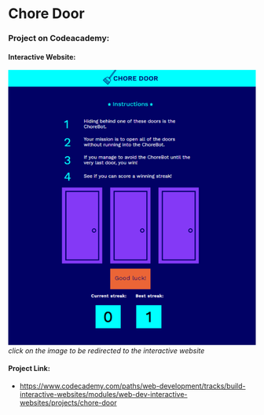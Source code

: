 # Chore Door
### Project on Codeacademy:
#### Interactive Website:
[![choredoor](choredoor.png)](https://s3.amazonaws.com/codecademy-content/projects/chore-door/chore-door-final/index.html)
*click on the image to be redirected to the interactive website*


#### Project Link:
- https://www.codecademy.com/paths/web-development/tracks/build-interactive-websites/modules/web-dev-interactive-websites/projects/chore-door

